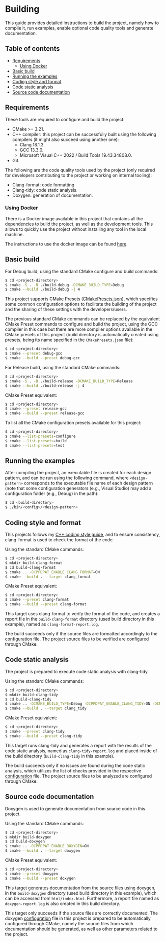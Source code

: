 # Building

This guide provides detailed instructions to build the project, namely how to compile it, run examples, enable optional code quality tools and generate documentation.

## Table of contents

- [Requirements](#requirements)
    - [Using Docker](#using-docker)
- [Basic build](#basic-build)
- [Running the examples](#running-the-examples)
- [Coding style and format](#coding-style-and-format)
- [Code static analysis](#code-static-analysis)
- [Source code documentation](#source-code-documentation)

## Requirements

These tools are required to configure and build the project:

- CMake >= 3.21.
- C++ compiler: this project can be successfully built using the following compilers (it might also succeed using another one):
    - Clang 18.1.3.
    - GCC 13.3.0.
    - Microsoft Visual C++ 2022 / Build Tools 19.43.34808.0.
- Git.

The following are the code quality tools used by the project (only required for developers contributing to the project or working on internal tooling):

- Clang-format: code formatting.
- Clang-tidy: code static analysis.
- Doxygen: generation of documentation.

### Using Docker

There is a Docker image available in this project that contains all the dependencies to build the project, as well as the development tools. This allows to quickly use the project without installing any tool in the local machine.

The instructions to use the docker image can be found [here](./docker/README.md).

## Basic build

For Debug build, using the standard CMake configure and build commands:

```sh
$ cd <project-directory>
$ cmake -S . -B ./build-debug -DCMAKE_BUILD_TYPE=Debug
$ cmake --build ./build-debug -j 4
```

This project supports CMake Presets ([CMakePresets.json](./CMakePresets.json)), which specifies some common configuration options to facilitate the building of the project and the sharing of these settings with the developers/users.

The previous standard CMake commands can be replaced by the equivalent CMake Preset commands to configure and build the project, using the GCC compiler in this case but there are more compiler options available in the CMake presets of this project (build directory is automatically created using presets, being its name specified in the `CMakePresets.json` file):

```sh
$ cd <project-directory>
$ cmake --preset debug-gcc
$ cmake --build --preset debug-gcc
```

For Release build, using the standard CMake commands:

```sh
$ cd <project-directory>
$ cmake -S . -B ./build-release -DCMAKE_BUILD_TYPE=Release
$ cmake --build ./build-release -j 4
```

CMake Preset equivalent:

```sh
$ cd <project-directory>
$ cmake --preset release-gcc
$ cmake --build --preset release-gcc
```

To list all the CMake configuration presets available for this project:

```sh
$ cd <project-directory>
$ cmake --list-presets=configure
$ cmake --list-presets=build
$ cmake --list-presets=test
```

## Running the examples

After compiling the project, an executable file is created for each design pattern, and can be run using the following command, where `<design-pattern>` corresponds to the executable file name of each design pattern (note that some configuration generators (e.g., Visual Studio) may add a configuration folder (e.g., Debug) in the path):

```sh
$ cd <build-directory>
$ ./bin/<config>/<design-pattern>
```

## Coding style and format

This projects follows my [C++ coding style guide](https://github.com/hugorbarbosa/cpp-coding-style-guide), and to ensure consistency, clang-format is used to check the format of the code.

Using the standard CMake commands:

```sh
$ cd <project-directory>
$ mkdir build-clang-format
$ cd build-clang-format
$ cmake .. -DCPPDPAT_ENABLE_CLANG_FORMAT=ON
$ cmake --build . --target clang_format
```

CMake Preset equivalent:

```sh
$ cd <project-directory>
$ cmake --preset clang-format
$ cmake --build --preset clang-format
```

This target uses clang-format to verify the format of the code, and creates a report file in the `build-clang-format` directory (used build directory in this example), named as `clang-format-report.log`.

The build succeeds only if the source files are formatted accordingly to the [configuration](./.clang-format) file. The project source files to be verified are configured through CMake.

## Code static analysis

The project is prepared to execute code static analysis with clang-tidy.

Using the standard CMake commands:

```sh
$ cd <project-directory>
$ mkdir build-clang-tidy
$ cd build-clang-tidy
$ cmake .. -DCMAKE_BUILD_TYPE=Debug -DCPPDPAT_ENABLE_CLANG_TIDY=ON -DCMAKE_C_COMPILER=clang -DCMAKE_CXX_COMPILER=clang++
$ cmake --build . --target clang_tidy
```

CMake Preset equivalent:

```sh
$ cd <project-directory>
$ cmake --preset clang-tidy
$ cmake --build --preset clang-tidy
```

This target runs clang-tidy and generates a report with the results of the code static analysis, named as `clang-tidy-report.log` and placed inside of the build directory (`build-clang-tidy` in this example).

The build succeeds only if no issues are found during the code static analysis, which utilizes the list of checks provided in the respective [configuration](./.clang-tidy) file. The project source files to be analyzed are configured through CMake.

## Source code documentation

Doxygen is used to generate documentation from source code in this project.

Using the standard CMake commands:

```sh
$ cd <project-directory>
$ mkdir build-doxygen
$ cd build-doxygen
$ cmake .. -DCPPDPAT_ENABLE_DOXYGEN=ON
$ cmake --build . --target doxygen
```

CMake Preset equivalent:

```sh
$ cd <project-directory>
$ cmake --preset doxygen
$ cmake --build --preset doxygen
```

This target generates documentation from the source files using doxygen, in the `build-doxygen` directory (used build directory in this example), which can be accessed from `html/index.html`. Furthermore, a report file named as `doxygen-report.log` is also created in this build directory.

This target only succeeds if the source files are correctly documented. The doxygen [configuration](./doxygen/Doxyfile.in) file in this project is prepared to be automatically configured through CMake, namely the source files from which documentation should be generated, as well as other parameters related to the project.
